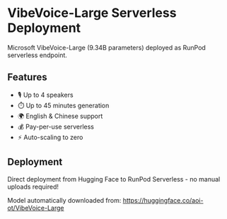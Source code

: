 # VibeVoice-Large Serverless Deployment

Microsoft VibeVoice-Large (9.34B parameters) deployed as RunPod serverless endpoint.

## Features
- 🎙️ Up to 4 speakers
- ⏱️ Up to 45 minutes generation  
- 🌍 English & Chinese support
- 💰 Pay-per-use serverless
- ⚡ Auto-scaling to zero

## Deployment
Direct deployment from Hugging Face to RunPod Serverless - no manual uploads required!

Model automatically downloaded from: https://huggingface.co/aoi-ot/VibeVoice-Large
